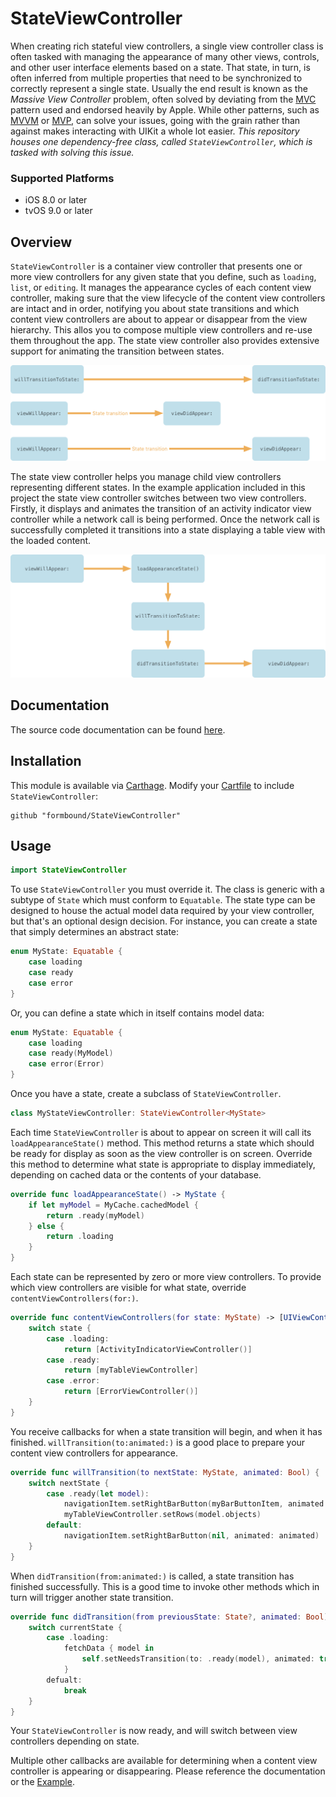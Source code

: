 # StateViewController


When creating rich stateful view controllers, a single view controller class is often tasked with managing the appearance of many other views, controls, and other user interface elements based on a state. That state, in turn, is often inferred from multiple properties that need to be synchronized to correctly represent a single state. Usually the end result is known as the *Massive View Controller* problem, often solved by deviating from the [MVC](https://developer.apple.com/library/archive/documentation/General/Conceptual/DevPedia-CocoaCore/MVC.html) pattern used and endorsed heavily by Apple. While other patterns, such as [MVVM](https://en.wikipedia.org/wiki/Model–view–viewmodel) or [MVP](https://en.wikipedia.org/wiki/Model–view–presenter), can solve your issues, going with the grain rather than against makes interacting with UIKit a whole lot easier. *This repository houses one dependency-free class, called `StateViewController`, which is tasked with solving this issue.*

### Supported Platforms

* iOS 8.0 or later
* tvOS 9.0 or later

## Overview
`StateViewController` is a container view controller that presents one or more view controllers for any given state that you define, such as `loading`, `list`, or `editing`. It manages the appearance cycles of each content view controller, making sure that the view lifecycle of the content view controllers are intact and in order, notifying you about state transitions and which content view controllers are about to appear or disappear from the view hierarchy. This allos you to compose multiple view controllers and re-use them throughout the app. The state view controller also provides extensive support for animating the transition between states.

<p align="center">
  <img src="./Images/state_transition.png" width="512" />  
</p>

The state view controller helps you manage child view controllers representing different states. In the example application included in this project the state view controller switches between two view controllers. Firstly, it displays and animates the transition of an activity indicator view controller while a network call is being performed. Once the network call is successfully completed it transitions into a state displaying a table view with the loaded content.

<p align="center">
  <img src="./Images/lifecycle.png" width="512" />  
</p>

## Documentation

The source code documentation can be found [here](https://formbound.github.io/StateViewController/).

## Installation
This module is available via [Carthage](https://github.com/Carthage/Carthage). Modify your [Cartfile](https://github.com/Carthage/Carthage#quick-start) to include `StateViewController`:

```
github "formbound/StateViewController"
```

## Usage

```swift
import StateViewController
```

To use `StateViewController` you must override it. The class is generic with a subtype of `State` which must conform to `Equatable`. The state type can be designed to house the actual model data required by your view controller, but that's an optional design decision. For instance, you can create a state that simply determines an abstract state:

```swift
enum MyState: Equatable {
    case loading
    case ready
    case error
}
```

Or, you can define a state which in itself contains model data:
```swift
enum MyState: Equatable {
    case loading
    case ready(MyModel)
    case error(Error)
}
```

Once you have a state, create a subclass of `StateViewController`.

```swift
class MyStateViewController: StateViewController<MyState>
```

Each time `StateViewController` is about to appear on screen it will call its `loadAppearanceState()` method. This method returns a state which should be ready for display as soon as the view controller is on screen. Override this method to determine what state is appropriate to display immediately, depending on cached data or the contents of your database.

```swift
override func loadAppearanceState() -> MyState {
    if let myModel = MyCache.cachedModel {
        return .ready(myModel)
    } else {
        return .loading
    }
}
```

Each state can be represented by zero or more view controllers. To provide which view controllers are visible for what state, override `contentViewControllers(for:)`.

```swift
override func contentViewControllers(for state: MyState) -> [UIViewController] {
    switch state {
        case .loading:
            return [ActivityIndicatorViewController()]
        case .ready:
            return [myTableViewController]
        case .error:
            return [ErrorViewController()]
    }
}
```

You receive callbacks for when a state transition will begin, and when it has finished.
`willTransition(to:animated:)` is a good place to prepare your content view controllers for appearance.

```swift
override func willTransition(to nextState: MyState, animated: Bool) {
    switch nextState {
        case .ready(let model):
            navigationItem.setRightBarButton(myBarButtonItem, animated: animated)
            myTableViewController.setRows(model.objects)
        default:
            navigationItem.setRightBarButton(nil, animated: animated)
    }
}
```

When `didTransition(from:animated:)` is called, a state transition has finished successfully. This is a good time to invoke other methods which in turn will trigger another state transition.

```swift
override func didTransition(from previousState: State?, animated: Bool) {
    switch currentState {
        case .loading:
            fetchData { model in
                self.setNeedsTransition(to: .ready(model), animated: true)
            }
        defualt:
            break
    }
}
```

Your `StateViewController` is now ready, and will switch between view controllers depending on state.

Multiple other callbacks are available for determining when a content view controller is appearing or disappearing. Please reference the documentation or the [Example](/Example).

